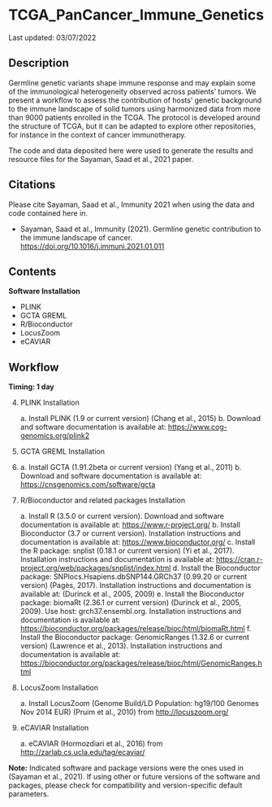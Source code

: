 # TCGA_PanCancer_Immune_Genetics

Last updated: 03/07/2022

## Description
Germline genetic variants shape immune response and may explain some of the immunological heterogeneity observed across patients’ tumors. We present a workflow to assess the contribution of hosts’ genetic background to the immune landscape of solid tumors using harmonized data from more than 9000 patients enrolled in the TCGA. The protocol is developed around the structure of TCGA, but it can be adapted to explore other repositories, for instance in the context of cancer immunotherapy.

The code and data deposited here were used to generate the results and resource files for the Sayaman, Saad et al., 2021 paper.


## Citations
Please cite Sayaman, Saad et al., Immunity 2021 when using the data and code contained here in. 
* Sayaman, Saad et al., Immunity (2021). Germline genetic contribution to the immune landscape of cancer. https://doi.org/10.1016/j.immuni.2021.01.011


## Contents
**Software Installation**
  * PLINK
  * GCTA GREML
  * R/Bioconductor
  * LocusZoom
  * eCAVIAR
 
 
## Workflow
**Timing: 1 day**

4. PLINK Installation

    a.	Install PLINK (1.9 or current version) (Chang et al., 2015) 
    b.	Download and software documentation is available at: https://www.cog-genomics.org/plink2

5.	GCTA GREML Installation
6.	
    a.	Install GCTA (1.91.2beta or current version) (Yang et al., 2011)
    b.	Download and software documentation is available at: https://cnsgenomics.com/software/gcta

6.	R/Bioconductor and related packages Installation

    a.	Install R (3.5.0 or current version). Download and software documentation is available at: https://www.r-project.org/
    b.	Install Bioconductor (3.7 or current version). Installation instructions and documentation is available at: https://www.bioconductor.org/
    c.	Install the R package: snplist (0.18.1 or current version) (Yi et al., 2017).  Installation instructions and documentation is available at: https://cran.r-project.org/web/packages/snplist/index.html
    d.	Install the Bioconductor package: SNPlocs.Hsapiens.dbSNP144.GRCh37 (0.99.20 or current version) (Pagès, 2017). Installation instructions and documentation is available at: (Durinck et al., 2005, 2009)
    e.	Install the Bioconductor package: biomaRt (2.36.1 or current version) (Durinck et al., 2005, 2009). Use host: grch37.ensembl.org. Installation instructions and documentation is available at: https://bioconductor.org/packages/release/bioc/html/biomaRt.html
    f.	Install the Bioconductor package: GenomicRanges (1.32.6 or current version) (Lawrence et al., 2013). Installation instructions and documentation is available at: https://bioconductor.org/packages/release/bioc/html/GenomicRanges.html

7.	LocusZoom Installation

    a.	Install LocusZoom (Genome Build/LD Population: hg19/100 Genomes Nov 2014 EUR) (Pruim et al., 2010) from http://locuszoom.org/

8.	eCAVIAR Installation
    
    a.	eCAVIAR (Hormozdiari et al., 2016) from http://zarlab.cs.ucla.edu/tag/ecaviar/

**Note:** Indicated software and package versions were the ones used in (Sayaman et al., 2021). If using other or future versions of the software and packages, please check for compatibility and version-specific default parameters.


